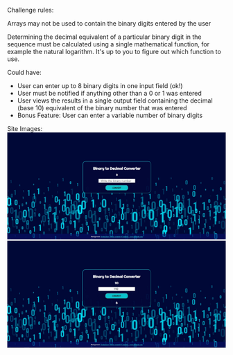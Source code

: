 Challenge rules:

Arrays may not be used to contain the binary digits entered by the user

Determining the decimal equivalent of a particular binary digit in the sequence must be calculated using a single mathematical function, for example the natural logarithm. It's up to you to figure out which function to use.

Could have:
- User can enter up to 8 binary digits in one input field (ok!)
- User must be notified if anything other than a 0 or 1 was entered
- User views the results in a single output field containing the decimal (base 10) equivalent of the binary number that was entered
- Bonus Feature: User can enter a variable number of binary digits  

Site Images:
![Site Image](https://github.com/CarlosESMelo/JS-Exercises/blob/main/Binary%20to%20Decimal/Site_Final.jpg?raw=true)
<br>
![Site Image 2](https://github.com/CarlosESMelo/JS-Exercises/blob/main/Binary%20to%20Decimal/Site_Final1.jpg?raw=true)
